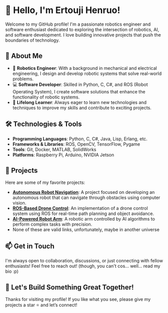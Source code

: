 # 👋 Hello, I'm Ertouji Henruo!

Welcome to my GitHub profile! I'm a passionate robotics engineer and software enthusiast dedicated to exploring the intersection of robotics, AI, and software development. I love building innovative projects that push the boundaries of technology.

## 🔧 About Me

- 🤖 **Robotics Engineer**: With a background in mechanical and electrical engineering, I design and develop robotic systems that solve real-world problems.
- 💻 **Software Developer**: Skilled in Python, C, C#, and ROS (Robot Operating System), I create software solutions that enhance the functionality of robotic systems.
- 🌱 **Lifelong Learner**: Always eager to learn new technologies and techniques to improve my skills and contribute to exciting projects.

## 🛠️ Technologies & Tools

- **Programming Languages**: Python, C, C#, Java, Lisp, Erlang, etc.
- **Frameworks & Libraries**: ROS, OpenCV, TensorFlow, Pygame
- **Tools**: Git, Docker, MATLAB, SolidWorks
- **Platforms**: Raspberry Pi, Arduino, NVIDIA Jetson

## 🚀 Projects

Here are some of my favorite projects:

- **[Autonomous Robot Navigation](https://github.com/ertouji-henruo/autonomous-robot-navigation)**: A project focused on developing an autonomous robot that can navigate through obstacles using computer vision.
- **[ROS-Based Drone Control](https://github.com/ertouji-henruo/ros-drone-control)**: An implementation of a drone control system using ROS for real-time path planning and object avoidance.
- **[AI-Powered Robot Arm](https://github.com/ertouji-henruo/ai-robot-arm)**: A robotic arm controlled by AI algorithms to perform complex tasks with precision.
- None of these are valid links, unfortunately, maybe in another universe

## 📫 Get in Touch

I'm always open to collaboration, discussions, or just connecting with fellow enthusiasts! Feel free to reach out! (though, you can't cos... well... read my bio :p)

## 🌟 Let's Build Something Great Together!

Thanks for visiting my profile! If you like what you see, please give my projects a star ⭐️ and let’s connect!

